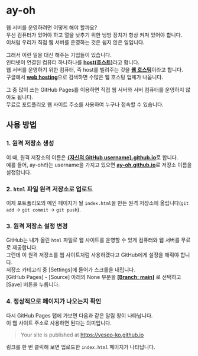 # ay-oh

웹 서버를 운영하려면 어떻게 해야 할까요?  
우선 컴퓨터가 있어야 하고 열을 낮추기 위한 냉방 장치가 항상 켜져 있어야 합니다.  
이처럼 우리가 직접 웹 서버를 운영하는 것은 쉽지 않은 일입니다.  

그래서 이런 일을 대신 해주는 기업들이 있습니다.  
인터넷이 연결된 컴퓨터 하나하나를 <u>**host(호스트)**</u>라고 합니다.  
웹 서버를 운영하기 위한 컴퓨터, 즉 host를 빌려주는 것을 <u>**웹 호스팅**</u>이라고 합니다.  
구글에서 <u>**web hosting**</u>으로 검색하면 수많은 웹 호스팅 업체가 나옵니다.

그 중 많이 쓰는 GitHub Pages를 이용하면 직접 웹 서버와 서버 컴퓨터를 운영하지 않아도 됩니다.  
무료로 포트폴리오 웹 사이트 주소를 사용하여 누구나 접속할 수 있습니다.

## 사용 방법
### 1. 원격 저장소 생성
이 때, 원격 저장소의 이름은 <u>**{자신의 GitHub username}.github.io**</u>로 합니다.  
예를 들어, ay-oh라는 username을 가지고 있으면 <u>**ay-oh.github.io**</u>로 저장소 이름을 설정합니다.

### 2. `html` 파일 원격 저장소로 업로드
이제 포트폴리오의 메인 페이지가 될 `index.html`을 만든 원격 저장소에 올립니다(`git add` -> `git commit` -> `git push`).

### 3. 원격 저장소 설정 변경
GitHub는 내가 올린 `html` 파일로 웹 사이트를 운영할 수 있게 컴퓨터와 웹 서버를 무료로 제공합니다.  
그런데 이 원격 저장소를 웹 사이트처럼 사용하겠다고 GitHub에게 설정을 해줘야 합니다.  
저장소 카테고리 중 [Settings]에 들어가 스크롤을 내립니다.  
[GitHub Pages] - [Source] 아래의 None 부분을 <u>**[Branch: main]**</u> 로 선택하고 [Save] 버튼을 누릅니다.  

### 4. 정상적으로 페이지가 나오는지 확인
다시 GitHub Pages 탭에 가보면 다음과 같은 알림 창이 나타납니다.  
이 웹 사이트 주소로 사용하면 된다는 의미입니다.
> Your site is published at https://yeseo-ko.github.io

링크를 한 번 클릭해 보면 업로드한 `index.html` 페이지가 나타납니다.
